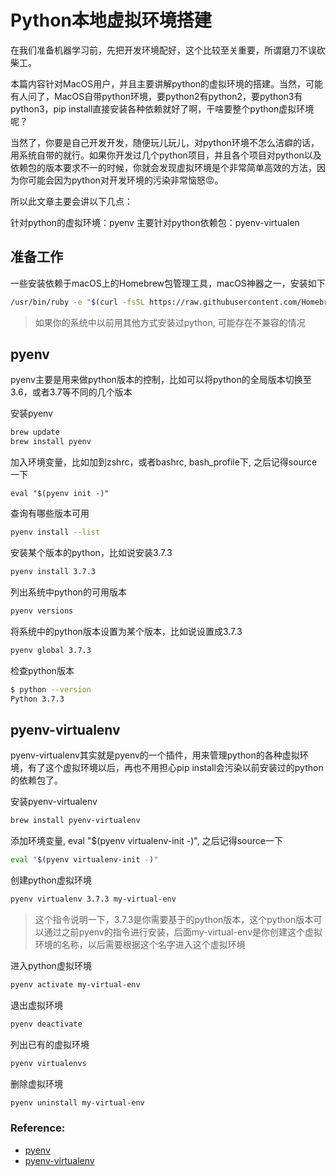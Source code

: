 # Python本地虚拟环境搭建
在我们准备机器学习前，先把开发环境配好，这个比较至关重要，所谓磨刀不误砍柴工。

本篇内容针对MacOS用户，并且主要讲解python的虚拟环境的搭建。当然，可能有人问了，MacOS自带python环境，要python2有python2，要python3有python3，pip install直接安装各种依赖就好了啊，干啥要整个python虚拟环境呢？

当然了，你要是自己开发开发，随便玩儿玩儿，对python环境不怎么洁癖的话，用系统自带的就行。如果你开发过几个python项目，并且各个项目对python以及依赖包的版本要求不一的时候，你就会发现虚拟环境是个非常简单高效的方法，因为你可能会因为python对开发环境的污染非常恼怒😡。

所以此文章主要会讲以下几点：

针对python的虚拟环境：pyenv
主要针对python依赖包：pyenv-virtualen

## 准备工作
一些安装依赖于macOS上的Homebrew包管理工具，macOS神器之一，安装如下
```bash
/usr/bin/ruby -e "$(curl -fsSL https://raw.githubusercontent.com/Homebrew/install/master/install)"
```
> 如果你的系统中以前用其他方式安装过python, 可能存在不兼容的情况


## pyenv
pyenv主要是用来做python版本的控制，比如可以将python的全局版本切换至3.6，或者3.7等不同的几个版本

安装pyenv
```bash
brew update
brew install pyenv
```

加入环境变量，比如加到zshrc，或者bashrc, bash_profile下, 之后记得source一下
```
eval "$(pyenv init -)"
```

查询有哪些版本可用
```bash
pyenv install --list
```

安装某个版本的python，比如说安装3.7.3
```bash
pyenv install 3.7.3
```

列出系统中python的可用版本
```bash
pyenv versions
```

将系统中的python版本设置为某个版本，比如说设置成3.7.3
```bash
pyenv global 3.7.3
```

检查python版本
```bash
$ python --version
Python 3.7.3
```

## pyenv-virtualenv
pyenv-virtualenv其实就是pyenv的一个插件，用来管理python的各种虚拟环境，有了这个虚拟环境以后，再也不用担心pip install会污染以前安装过的python的依赖包了。

安装pyenv-virtualenv
```bash
brew install pyenv-virtualenv
```

添加环境变量, eval "$(pyenv virtualenv-init -)", 之后记得source一下
```bash
eval "$(pyenv virtualenv-init -)"
```

创建python虚拟环境
```bash
pyenv virtualenv 3.7.3 my-virtual-env
```
> 这个指令说明一下，3.7.3是你需要基于的python版本，这个python版本可以通过之前pyenv的指令进行安装，后面my-virtual-env是你创建这个虚拟环境的名称，以后需要根据这个名字进入这个虚拟环境


进入python虚拟环境
```bash
pyenv activate my-virtual-env
```

退出虚拟环境
```bash
pyenv deactivate
```

列出已有的虚拟环境
```bash
pyenv virtualenvs
```

删除虚拟环境
```bash
pyenv uninstall my-virtual-env
```

### Reference:
- [pyenv](https://github.com/pyenv/pyenv)
- [pyenv-virtualenv](https://github.com/pyenv/pyenv-virtualenv)
